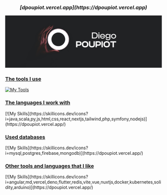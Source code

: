 <h3 align="center"><i>[dpoupiot.vercel.app](https://dpoupiot.vercel.app)</i></h3>

[![Banner](./assets/banner.jpg)](https://dpoupiot.vercel.app/)

<h3 align="left"><u>The tools I use</u></h3>

[![My Tools](https://skillicons.dev/icons?i=idea,vscode,github,figma,photoshop,illustrator,pr,postman,bash,powershell)](https://dpoupiot.vercel.app/)

<h3 align="left"><u>The languages I work with</u></h3>
[![My Skills](https://skillicons.dev/icons?i=java,scala,py,js,html,css,react,nextjs,tailwind,php,symfony,nodejs)](https://dpoupiot.vercel.app/)

<h3 align="left"><u>Used databases</u></h3>
[![My Skills](https://skillicons.dev/icons?i=mysql,postgres,firebase,mongodb)](https://dpoupiot.vercel.app/)

<h3 align="left"><u>Other tools and languages that I like</u></h3>
[![My Skills](https://skillicons.dev/icons?i=angular,md,vercel,deno,flutter,redis,vite,vue,nuxtjs,docker,kubernetes,solidity,arduino)](https://dpoupiot.vercel.app/)